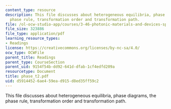 ```yaml
---
content_type: resource
description: This file discusses about heterogeneous equilibria, phase diagrams, the
  phase rule, transformation order and transformation path.
file: /ol-ocw-studio-app/courses/3-46-photonic-materials-and-devices-spring-2006/d59144526ae459ead915d8ed35ff59c2_phase_t2.pdf
file_size: 323886
file_type: application/pdf
learning_resource_types:
- Readings
license: https://creativecommons.org/licenses/by-nc-sa/4.0/
ocw_type: OCWFile
parent_title: Readings
parent_type: CourseSection
parent_uid: 9154f54b-dd92-641d-dfab-1cf4edfd209a
resourcetype: Document
title: phase_t2.pdf
uid: d5914452-6ae4-59ea-d915-d8ed35ff59c2
---
```

This file discusses about heterogeneous equilibria, phase diagrams, the phase rule, transformation order and transformation path.